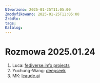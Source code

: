 ```yaml
---
Utworzono: 2025-01-25T11:05:00
Zmodyfikowano: 2025-01-25T11:05:00
Źródło: 
tags: 
Katalog:
---
```


# Rozmowa 2025.01.24

1. Luca: [fediverse.info projects](https://fediverse.info/explore/projects)
2. Yuchung-Wang: [deepseek](https://www.deepseek.com/)
3. MK: [lcaude.ai](https://claude.ai/login?returnTo=%2F%3F)
